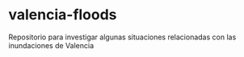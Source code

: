 # valencia-floods
Repositorio para investigar algunas situaciones relacionadas con las inundaciones de Valencia